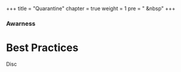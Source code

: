 +++
title = "Quarantine"
chapter = true
weight = 1
pre = "<i class='fas fa-house-user'></i> &nbsp"
+++

### Awarness

# Best Practices

Disc
